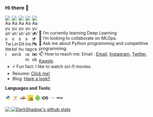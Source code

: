 ### Hi there 👋

<a href="https://twitter.com/darkshadow9799">
  <img align="left" alt="Aayush's Twitter" width="22px" src="https://cdn.jsdelivr.net/npm/simple-icons@v3/icons/twitter.svg" />
</a>
<a href="https://linkedin.com/in/aayush-jain-88a674148">
  <img align="left" alt="Aayush's Linkdein" width="22px" src="https://cdn.jsdelivr.net/npm/simple-icons@v3/icons/linkedin.svg" />
</a>
<a href="https://github.com/darkshadow9799">
  <img align="left" alt="Aayush's Github" width="22px" src="https://cdn.jsdelivr.net/npm/simple-icons@v3/icons/github.svg" />
</a>
<a href="https://instagram.com/mr_aayush_jain/">
  <img align="left" alt="Aayush's Instagram" width="22px" src="https://cdn.jsdelivr.net/npm/simple-icons@v3/icons/instagram.svg" />
</a>
<a href="https://www.facebook.com/aayush.jain.9843/">
  <img align="left" alt="Aayush's Facebook" width="22px" src="https://cdn.jsdelivr.net/npm/simple-icons@v3/icons/facebook.svg" />
</a>

<br/>
<br/>


- 🌱 I’m currently learning Deep Learning
- 👯 I’m looking to collaborate on MLOps.
- 💬 Ask me about Python programming and competitive programming.
- 📫 How to reach me: Email : <a href="mailto: jainaayush99.aj@gmail.com">Email</a>, <a href="https://www.instagram.com/mr_aayush_jain/">Instagram</a>, <a href="https://twitter.com/Darkshadow9799">Twitter</a>, <a href="https://www.kaggle.com/aayushjain9799/">Kaggle</a>.
- ⚡ Fun fact: I like to watch sci-fi movies.
- Resume: <a href="https://drive.google.com/file/d/1UnCMSmS5uC6wndsldyiCzyK6xID8lCd2/view?usp=sharing">Click me!</a>
- Blog: <a href="https://jainaayush.medium.com">Have a look!!</a>


**Languages and Tools:**  

<code><img height="20" src="https://raw.githubusercontent.com/github/explore/80688e429a7d4ef2fca1e82350fe8e3517d3494d/topics/python/python.png"></code>
<code><img height="20" src="https://raw.githubusercontent.com/github/explore/80688e429a7d4ef2fca1e82350fe8e3517d3494d/topics/tensorflow/tensorflow.png"></code>
<code><img height="20" src="https://raw.githubusercontent.com/github/explore/80688e429a7d4ef2fca1e82350fe8e3517d3494d/topics/scikit-learn/scikit-learn.png"></code>
<code><img height="20" src="https://raw.githubusercontent.com/github/explore/80688e429a7d4ef2fca1e82350fe8e3517d3494d/topics/javascript/javascript.png"></code>
<code><img height="20" src="https://raw.githubusercontent.com/github/explore/80688e429a7d4ef2fca1e82350fe8e3517d3494d/topics/android/android.png"></code>
<code><img height="20" src="https://raw.githubusercontent.com/github/explore/80688e429a7d4ef2fca1e82350fe8e3517d3494d/topics/ios/ios.png"></code>
<code><img height="20" src="https://raw.githubusercontent.com/github/explore/80688e429a7d4ef2fca1e82350fe8e3517d3494d/topics/java/java.png"></code>
<code><img height="20" src="https://raw.githubusercontent.com/github/explore/80688e429a7d4ef2fca1e82350fe8e3517d3494d/topics/django/django.png"></code>    

<a href="https://github.com/darkshadow9799">
  <img align="center" src="https://github-readme-stats.vercel.app/api/top-langs/?username=darkshadow9799&theme=dark&hide_langs_below=1" />
</a>
<a href="https://github.com/darkshadow9799">
 <img align="center" src="https://github-readme-stats.vercel.app/api?username=darkshadow9799&show_icons=true&theme=dracula&line_height=27" alt="DarkShadow's github stats"/>
</a>
